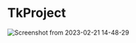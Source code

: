 # TkProject

![Screenshot from 2023-02-21 14-48-29](https://user-images.githubusercontent.com/33049521/220301999-67c14e4d-a73f-4c65-b439-4b339e63fae4.png)

